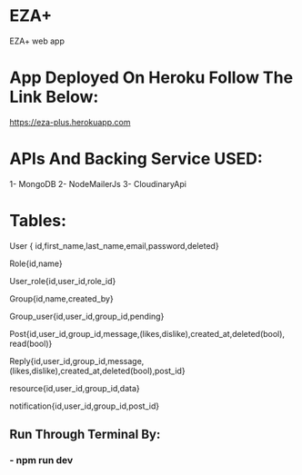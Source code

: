 # EZA+
EZA+ web app
# App Deployed On Heroku Follow The Link Below:
https://eza-plus.herokuapp.com
# APIs And Backing Service USED:
1- MongoDB
2- NodeMailerJs
3- CloudinaryApi
# Tables:

User { id,first_name,last_name,email,password,deleted}

Role{id,name}

User_role{id,user_id,role_id}

Group{id,name,created_by}

Group_user{id,user_id,group_id,pending}

Post{id,user_id,group_id,message,(likes,dislike),created_at,deleted(bool),
read(bool)}

Reply{id,user_id,group_id,message,(likes,dislike),created_at,deleted(bool),post_id}

resource{id,user_id,group_id,data}

notification{id,user_id,group_id,post_id}

## Run Through Terminal By:
### - npm run dev
